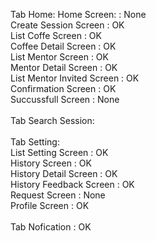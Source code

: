 Tab Home: 
    Home Screen:                :   None <br />
    Create Session Screen       :   OK   <br />
    List Coffe Screen           :   OK   <br />
    Coffee Detail Screen        :   OK   <br />
    List Mentor Screen          :   OK   <br />
    Mentor Detail Screen        :   OK   <br />
    List Mentor Invited Screen  :   OK   <br />
    Confirmation Screen         :   OK   <br />
    Succussfull Screen          :   None <br />
<br />
Tab Search Session: <br />
<br />
Tab Setting: <br />
    List Setting Screen         :   OK   <br />
    History Screen              :   OK   <br />
    History Detail Screen       :   OK   <br />
    History Feedback Screen     :   OK   <br />
    Request Screen              :   None <br />
    Profile Screen              :   OK   <br />
<br />
Tab  Nofication                 :   OK   <br />